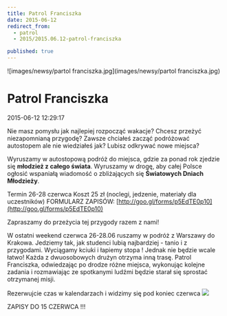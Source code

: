 ```yaml
---
title: Patrol Franciszka
date: 2015-06-12
redirect_from: 
  - patrol
  - 2015/2015.06.12-patrol-franciszka

published: true
---
```



![images/newsy/partol franciszka.jpg](images/newsy/partol franciszka.jpg)

# Patrol Franciszka

<time>2015-06-12 12:29:17</time>



Nie masz pomysłu jak najlepiej rozpocząć wakacje? Chcesz przeżyć niezapomnianą przygodę? Zawsze chciałeś zacząć podróżować autostopem ale nie wiedziałeś jak? Lubisz odkrywać nowe miejsca?
 
 Wyruszamy w autostopową podróż do miejsca, gdzie za ponad rok zjedzie się **młodzież z całego świata**. Wyruszamy w drogę, aby całej Polsce ogłosić wspaniałą wiadomość o zbliżających się **Światowych Dniach Młodzieży**. 
 


Termin 26-28 czerwca
Koszt 25 zł (noclegi, jedzenie, materiały dla uczestników)
FORMULARZ ZAPISÓW: [http://goo.gl/forms/p5EdTE0p10](http://goo.gl/forms/p5EdTE0p10)


 Zapraszamy do przeżycia tej przygody razem z nami! 


<!--{{intro-break}}-->


W ostatni weekend czerwca 26-28.06 ruszamy w podróż z Warszawy do Krakowa. Jedziemy tak, jak studenci lubią najbardziej - tanio i z przygodami. Wyciągamy kciuki i łapiemy stopa ! Jednak nie będzie wcale łatwo! Każda z dwuosobowych drużyn otrzyma inną trasę. Patrol Franciszka, odwiedzając po drodze różne miejsca, wykonując kolejne zadania i rozmawiając ze spotkanymi ludźmi będzie starał się sprostać otrzymanej misji. 


 Rezerwujcie czas w kalendarzach i widzimy się pod koniec czerwca ![](http://goo.gl/forms/p5EdTE0p10)
 
 ZAPISY DO 15 CZERWCA !!!


<!--{{json:{"created_date":"2015-06-12 12:29:17","publish_down":"0000-00-00 00:00:00","id":"5436"}}}-->